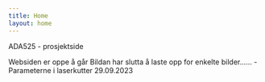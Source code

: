 ```yaml
---
title: Home
layout: home
---
```


ADA525 - prosjektside

Websiden er oppe å går
Bildan har slutta å laste opp for enkelte bilder...... - Parameterne i laserkutter
29.09.2023